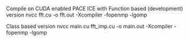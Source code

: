 Compile on CUDA enabled PACE ICE with
Function based (development) version
nvcc fft.cu -o fft.out -Xcompiler -fopenmp -lgomp

Class based version
nvcc main.cu fft_imp.cu -o main.out -Xcompiler -fopenmp -lgomp
